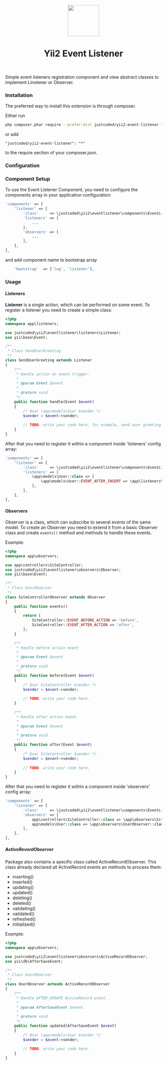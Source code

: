 <p align="center">
    <a href="https://github.com/yiisoft" target="_blank">
        <img src="https://avatars0.githubusercontent.com/u/993323" height="100px">
    </a>
    <h1 align="center">Yii2 Event Listener</h1>
    <br>
</p>

Simple event listeners registration component and view abstract classes to implement Linstener or Observer.

### Installation

The preferred way to install this extension is through composer.

Either run

```bash
php composer.phar require --prefer-dist justcoded/yii2-event-listener "*"
```

or add

```
"justcoded/yii2-event-listener": "*"
```

to the require section of your composer.json.

### Configuration

### Component Setup

To use the Event Listener Component, you need to configure the components array in your application configuration:

```php
'components' => [
    'listener' => [
        'class'     => \justcoded\yii2\eventlistener\components\EventListener::class,
        'listeners' => [
        	...
        ],
        'observers' => [
        	...
        ],
    ],
],
```

and add component name to bootstrap array

```php
    'bootstrap'  => ['log', 'listener'],
```

### Usage

#### Listeners

**Listener** is a single action, which can be performed on some event. To register a listener you need to create a simple class:

```php
<?php
namespace app\listeners;

use justcoded\yii2\eventlistener\listeners\Listener;
use yii\base\Event;

/**
 * Class SendUserGreeting
 */
class SendUserGreeting extends Listener
{
	/**
	 * Handle action on event trigger.
	 *
	 * @param Event $event
	 *
	 * @return void
	 */
	public function handle(Event $event)
	{
		/* @var \app\models\User $sender */
		$sender = $event->sender;
		
		// TODO: write your code here, for example, send user greeting email after it was registered or created.
	}
}

```

After that you need to register it within a component inside 'listeners' config array:

```php
'components' => [
    'listener' => [
        'class'     => \justcoded\yii2\eventlistener\components\EventListener::class,
        'listeners' => [
        	\app\models\User::class => [
				\app\models\User::EVENT_AFTER_INSERT => \app\listeners\SendUserGreeting::class,
			],
        ],
    ],
],
```

#### Observers

Observer is a class, which can subscribe to several events of the same model. To create an 
Observer you need to extend it from a basic Observer class and create `events()` method and methods to 
handle these events. 

Example:

```php
<?php
namespace app\observers;

use app\controllers\SiteController;
use justcoded\yii2\eventlistener\observers\Observer;
use yii\base\Event;

/**
 * Class UserObserver
 */
class SiteControllerObserver extends Observer
{
	public function events()
	{
		return [
			SiteController::EVENT_BEFORE_ACTION => 'before',
			SiteController::EVENT_AFTER_ACTION => 'after',
		];
	}

	/**
	 * Handle before action event
	 *
	 * @param Event $event
	 *
	 * @return void
	 */
	public function before(Event $event)
	{
		/* @var SiteController $sender */
		$sender = $event->sender;
		
		// TODO: write your code here.
	}

	/**
	 * Handle after action event
	 *
	 * @param Event $event
	 *
	 * @return void
	 */
	public function after(Event $event)
	{
		/* @var SiteController $sender */
		$sender = $event->sender;
		
		// TODO: write your code here.
	}	
}
```

After that you need to register it within a component inside 'observers' config array:

```php
'components' => [
    'listener' => [
        'class'     => \justcoded\yii2\eventlistener\components\EventListener::class,
        'observers' => [
        	app\controllers\SiteController::class => \app\observers\SiteControllerObserver::class,
        	app\models\User::class => \app\observers\UserObserver::class,
        ],
    ],
],
```

##### ActiveRevordObserver

Package also contains a specific class called ActiveRecordObserver. 
This class already declared all ActiveRecord events an methods to process them:

* inserting()
* inserted()
* updating()
* updated()
* deleting()
* deleted()
* validating()
* validated()
* refreshed()
* initialized()

Example:

```php
<?php
namespace app\observers;

use justcoded\yii2\eventlistener\observers\ActiveRecordObserver;
use yii\db\AfterSaveEvent;

/**
 * Class UserObserver
 */
class UserObserver extends ActiveRecordObserver
{
	/**
	 * Handle AFTER_UPDATE ActiveRecord event.
	 *
	 * @param AfterSaveEvent $event
	 *
	 * @return void
	 */
	public function updated(AfterSaveEvent $event)
	{
		/* @var \app\models\User $sender */
		$sender = $event->sender;
		
		// TODO: write your code here.
	}
}

```